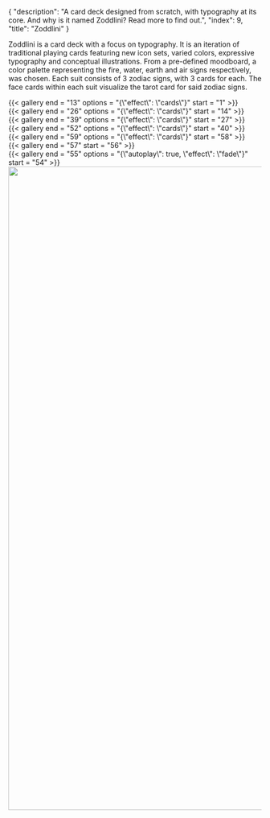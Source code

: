 {
  "description": "A card deck designed from scratch, with typography at its core. And why is it named Zoddlini? Read more to find out.",
  "index": 9,
  "title": "Zoddlini"
}

Zoddlini is a card deck with a focus on typography. It is an iteration of traditional playing cards featuring new icon sets, varied colors, expressive typography and conceptual illustrations. From a pre-defined moodboard, a color palette representing the fire, water, earth and air signs respectively, was chosen. Each suit consists of 3 zodiac signs, with 3 cards for each. The face cards within each suit visualize the tarot card for said zodiac signs.

<div
  w-flex = "~ wrap"
  w-gap = "5"
  w-m = "t-5"
  w-w = "full">
  <div
    w-w = "full md:gap2">
    {{< gallery end = "13" options = "{\"effect\": \"cards\"}" start = "1" >}}
  </div>
  <div
    w-w = "full md:gap2">
    {{< gallery end = "26" options = "{\"effect\": \"cards\"}" start = "14" >}}
  </div>
  <div
    w-w = "full md:gap2">
    {{< gallery end = "39" options = "{\"effect\": \"cards\"}" start = "27" >}}
  </div>
  <div
    w-w = "full md:gap2">
    {{< gallery end = "52" options = "{\"effect\": \"cards\"}" start = "40" >}}
  </div>
  <div
    w-w = "full md:gap2">
    {{< gallery end = "59" options = "{\"effect\": \"cards\"}" start = "58" >}}
  </div>
</div>

<div
  w-m = "t-5"
  w-position = "relative"
  w-w = "full">
  {{< gallery end = "57" start = "56" >}}
</div>

<div
  w-m = "t-5"
  w-position = "relative"
  w-w = "full">
  {{< gallery end = "55" options = "{\"autoplay\": true, \"effect\": \"fade\"}" start = "54" >}}
  <img
    alt = ""
    height = "1280"
    src = "/projects/zoddlini/assets/img53-low.png"
    width = "2048"
    data-lazy = "/projects/zoddlini/assets/img53.png"
    w-max-w = "md"
    w-object = "cover"
    w-position = "absolute left-1/2 top-0"
    w-transform = "~ -translate-x-1/2"
    w-transition = "duration-250 ease-in-out filter"
    w-w = "3/4"/>
</div>